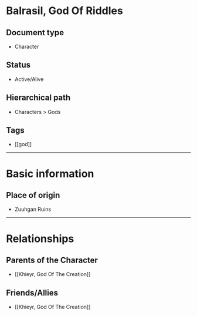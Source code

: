 # Balrasil, God Of Riddles

## Document type

 - Character

## Status

 - Active/Alive

## Hierarchical path

 - Characters > Gods

## Tags

 - [[god]]

---

# Basic information

## Place of origin

 - Zuuhgan Ruins

---

# Relationships

## Parents of the Character

 - [[Khieyr, God Of The Creation]]

## Friends/Allies

 - [[Khieyr, God Of The Creation]]
